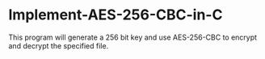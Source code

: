 # Implement-AES-256-CBC-in-C
This program will generate a 256 bit key and use AES-256-CBC to encrypt and decrypt the specified file.

